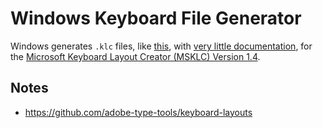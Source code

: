 
# Windows Keyboard File Generator

Windows generates `.klc` files, like [this](https://github.com/vitkin/windows-keyboard-layouts/blob/master/kbdusiag.klc), with [very little documentation](https://stackoverflow.com/questions/15860233/is-there-any-documentation-about-msklc-klc-file-format), for the [Microsoft Keyboard Layout Creator (MSKLC) Version 1.4](https://www.microsoft.com/en-us/download/details.aspx?id=102134).

## Notes

- https://github.com/adobe-type-tools/keyboard-layouts
